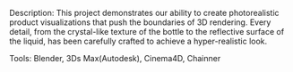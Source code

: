 Description: This project demonstrates our ability to create photorealistic product visualizations that push the boundaries of 3D rendering. Every detail, from the crystal-like texture of the bottle to the reflective surface of the liquid, has been carefully crafted to achieve a hyper-realistic look.

Tools: Blender, 3Ds Max(Autodesk), Cinema4D, Chainner